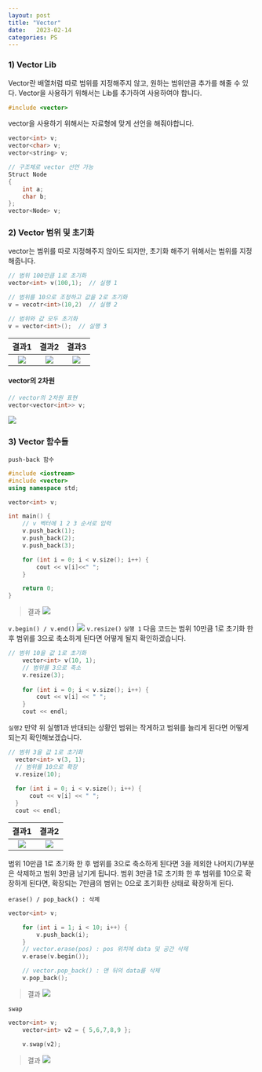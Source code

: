 ```yaml
---
layout: post
title: "Vector"
date:   2023-02-14
categories: PS
---
```


### 1) Vector Lib
Vector란 배열처럼 따로 범위를 지정해주지 않고, 원하는 범위만큼 추가를 해줄 수 있다.
Vector을 사용하기 위해서는 Lib를 추가하여 사용하여야 합니다.
```cpp
#include <vector>
```
vector을 사용하기 위해서는 자료형에 맞게 선언을 해줘야합니다.
```cpp
vector<int> v;
vector<char> v;
vector<string> v;

// 구조체로 vector 선언 가능
Struct Node
{
	int a;
    char b;
};
vector<Node> v;
```

### 2) Vector 범위 및 초기화
vector는 범위를 따로 지정해주지 않아도 되지만, 초기화 해주기 위해서는 범위를 지정해줍니다. 
```cpp
// 범위 100만큼 1로 초기화
vector<int> v(100,1);  // 실행 1

// 범위를 10으로 조정하고 값을 2로 초기화
v = vecotr<int>(10,2)  // 실행 2

// 범위와 값 모두 초기화
v = vector<int>();  // 실행 3
```

|결과1|결과2|결과3|
|:--:|:--:|:--:|
|![](https://images.velog.io/images/dev-hoon/post/c7a89adf-2bde-4f73-ad94-6511005cdc45/image.png)|![](https://images.velog.io/images/dev-hoon/post/3972e318-dad5-4aef-b4f7-27b607e6496f/image.png)|![](https://images.velog.io/images/dev-hoon/post/79460bd8-1e88-485b-91e0-7bd7659ac94a/image.png)|

#### vector의 2차원
```cpp
// vector의 2차원 표현
vector<vector<int>> v;
```
![](https://images.velog.io/images/dev-hoon/post/8be6d52e-bdbd-44cc-8bb5-81bd4120ffdc/image.png)
### 3) Vector 함수들
`push-back 함수`
```cpp
#include <iostream>
#include <vector>
using namespace std;

vector<int> v;

int main() {
	// v 벡터에 1 2 3 순서로 입력
	v.push_back(1);
	v.push_back(2);
	v.push_back(3);

	for (int i = 0; i < v.size(); i++) {
		cout << v[i]<<" ";
	}

	return 0;
}
```
>결과
![](https://images.velog.io/images/dev-hoon/post/6ec51e4c-d880-48dd-810b-9fd13a870ec1/image.png)

`v.begin() / v.end()`
![](https://images.velog.io/images/dev-hoon/post/d8989d3b-e1c2-4856-8533-f2039ad45b27/image.png)
`v.resize()`
`실행 1`
다음 코드는 범위 10만큼 1로 초기화 한 후 범위를 3으로 축소하게 된다면 어떻게 될지 확인하겠습니다.
```cpp
// 범위 10을 값 1로 초기화
	vector<int> v(10, 1);
	// 범위를 3으로 축소
	v.resize(3);
	
	for (int i = 0; i < v.size(); i++) {
		cout << v[i] << " ";
	}
	cout << endl;
  ```
  
  `실행2`
  만약 위 실행1과 반대되는 상황인 범위는 작게하고 범위를 늘리게 된다면 어떻게 되는지 확인해보겠습니다.
  ```cpp
  // 범위 3을 값 1로 초기화
	vector<int> v(3, 1);
	// 범위를 10으로 확장
	v.resize(10);
	
	for (int i = 0; i < v.size(); i++) {
		cout << v[i] << " ";
	}
	cout << endl;
  ```
  |결과1|결과2|
  |:--:|:--:|
  |![](https://images.velog.io/images/dev-hoon/post/91008d3b-8433-419c-bd17-e8be894fe243/image.png)|![](https://images.velog.io/images/dev-hoon/post/e0c030fb-fbbf-43ea-ad51-78db89dadad3/image.png)|
범위 10만큼 1로 초기화 한 후 범위를 3으로 축소하게 된다면 3을 제외한 나머지(7)부분은 삭제하고 범위 3만큼 남기게 됩니다.
범위 3만큼 1로 초기화 한 후 범위를 10으로 확장하게 된다면, 확장되는 7만큼의 범위는 0으로 초기화한 상태로 확장하게 된다.

`erase() / pop_back() : 삭제`
```cpp
vector<int> v;

	for (int i = 1; i < 10; i++) {
		v.push_back(i);
	}
	// vector.erase(pos) : pos 위치에 data 및 공간 삭제
	v.erase(v.begin());

	// vector.pop_back() : 맨 뒤의 data를 삭제
	v.pop_back();
```
>결과
![](https://images.velog.io/images/dev-hoon/post/e14ef323-3d12-46b7-afa2-e3d66562c31c/image.png)

`swap`
```cpp
vector<int> v;
	vector<int> v2 = { 5,6,7,8,9 };

	v.swap(v2);
```

>결과
![](https://images.velog.io/images/dev-hoon/post/b7e68c32-3245-4e40-a67e-5549a095ad9c/image.png)